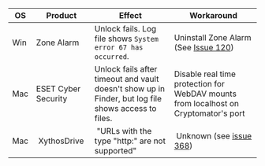 | OS | Product | Effect | Workaround |
| --- | --- | --- | --- |
| Win | Zone Alarm | Unlock fails. Log file shows `System error 67 has occurred`. | Uninstall Zone Alarm (See [Issue 120](https://github.com/cryptomator/cryptomator/issues/120#issuecomment-167432706)) |
| Mac | ESET Cyber Security | Unlock fails after timeout and vault doesn't show up in Finder, but log file shows access to files. | Disable real time protection for WebDAV mounts from localhost on Cryptomator's port |
| Mac | XythosDrive | "URLs with the type "http:" are not supported" | Unknown (see [issue 368](/cryptomator/cryptomator/issues/368#issuecomment-264699203)) |
